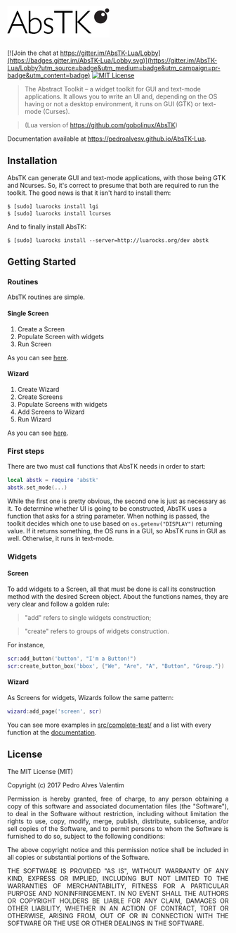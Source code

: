 # ![AbsTK-Lua](logo/232x72.png?raw=true)

[![Join the chat at https://gitter.im/AbsTK-Lua/Lobby](https://badges.gitter.im/AbsTK-Lua/Lobby.svg)](https://gitter.im/AbsTK-Lua/Lobby?utm_source=badge&utm_medium=badge&utm_campaign=pr-badge&utm_content=badge)
[![MIT License](http://img.shields.io/:license-mit-blue.svg)](http://doge.mit-license.org)

>The Abstract Toolkit – a widget toolkit for GUI and text-mode applications. It allows you to write an UI and, depending on the OS having or not a desktop environment, it runs on GUI (GTK) or text-mode (Curses).

>(Lua version of <https://github.com/gobolinux/AbsTK>)

Documentation available at <https://pedroalvesv.github.io/AbsTK-Lua>.

## Installation

AbsTK can generate GUI and text-mode applications, with those being GTK and Ncurses. So, it's correct to presume that both are 
required to run the toolkit.
The good news is that it isn't hard to install them:

```
$ [sudo] luarocks install lgi
$ [sudo] luarocks install lcurses
```

And to finally install AbsTK:

```
$ [sudo] luarocks install --server=http://luarocks.org/dev abstk
```

## Getting Started

### Routines

AbsTK routines are simple.

#### Single Screen

1. Create a Screen
2. Populate Screen with widgets
3. Run Screen

As you can see [here](https://github.com/PedroAlvesV/AbsTK-Lua/blob/master/src/minimalist-test/minimalist-test.lua).

#### Wizard

1. Create Wizard
2. Create Screens
3. Populate Screens with widgets
4. Add Screens to Wizard
5. Run Wizard

As you can see [here](https://github.com/PedroAlvesV/AbsTK-Lua/blob/master/src/complete-test/wizard.lua).

### First steps

There are two must call functions that AbsTK needs in order to start:

```lua
local abstk = require 'abstk'
abstk.set_mode(...)
```

While the first one is pretty obvious, the second one is just as necessary as it. To determine whether UI is going to be constructed, AbsTK uses a function that asks for a string parameter. When nothing is passed, the toolkit decides which one to use based on `os.getenv("DISPLAY")` returning value. If it returns something, the OS runs in a GUI, so AbsTK runs in GUI as well. Otherwise, it runs in text-mode.

### Widgets

#### Screen

To add widgets to a Screen, all that must be done is call its construction method with the desired Screen object.
About the functions names, they are very clear and follow a golden rule:
>"add" refers to single widgets construction;

>"create" refers to groups of widgets construction.

For instance,

```lua
scr:add_button('button', "I'm a Button!")
scr:create_button_box('bbox', {"We", "Are", "A", "Button", "Group."})
```

#### Wizard

As Screens for widgets, Wizards follow the same pattern:

```lua
wizard:add_page('screen', scr)
```

You can see more examples in [src/complete-test/](src/complete-test/) and a list with every function at the [documentation](<https://pedroalvesv.github.io/AbsTK-Lua>).

## License

The MIT License (MIT)

Copyright (c) 2017 Pedro Alves Valentim

<p align="justify">Permission is hereby granted, free of charge, to any person obtaining a copy of
this software and associated documentation files (the "Software"), to deal in
the Software without restriction, including without limitation the rights to
use, copy, modify, merge, publish, distribute, sublicense, and/or sell copies of
the Software, and to permit persons to whom the Software is furnished to do so,
subject to the following conditions:</p>

<p align="justify">The above copyright notice and this permission notice shall be included in all
copies or substantial portions of the Software.</p>

<p align="justify">THE SOFTWARE IS PROVIDED "AS IS", WITHOUT WARRANTY OF ANY KIND, EXPRESS OR
IMPLIED, INCLUDING BUT NOT LIMITED TO THE WARRANTIES OF MERCHANTABILITY, FITNESS
FOR A PARTICULAR PURPOSE AND NONINFRINGEMENT. IN NO EVENT SHALL THE AUTHORS OR
COPYRIGHT HOLDERS BE LIABLE FOR ANY CLAIM, DAMAGES OR OTHER LIABILITY, WHETHER
IN AN ACTION OF CONTRACT, TORT OR OTHERWISE, ARISING FROM, OUT OF OR IN
CONNECTION WITH THE SOFTWARE OR THE USE OR OTHER DEALINGS IN THE SOFTWARE.</p>